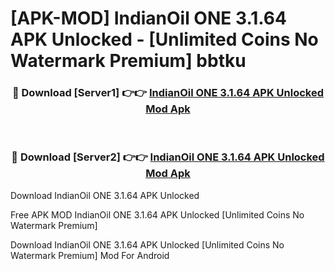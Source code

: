 # [APK-MOD] IndianOil ONE 3.1.64 APK Unlocked - [Unlimited Coins No Watermark Premium] bbtku



<div align="center">
<h3>🔴 Download [Server1] 👉👉 <a href="https://momento.my/?title=IndianOil_ONE_3.1.64_APK_Unlocked">IndianOil ONE 3.1.64 APK Unlocked Mod Apk</a></h3><br>

<h3>🔴 Download [Server2] 👉👉 <a href="https://momento.my/?title=IndianOil_ONE_3.1.64_APK_Unlocked">IndianOil ONE 3.1.64 APK Unlocked Mod Apk</a></h3>
</div>



Download IndianOil ONE 3.1.64 APK Unlocked 

Free APK MOD IndianOil ONE 3.1.64 APK Unlocked [Unlimited Coins No Watermark Premium]

Download IndianOil ONE 3.1.64 APK Unlocked [Unlimited Coins No Watermark Premium] Mod For Android
